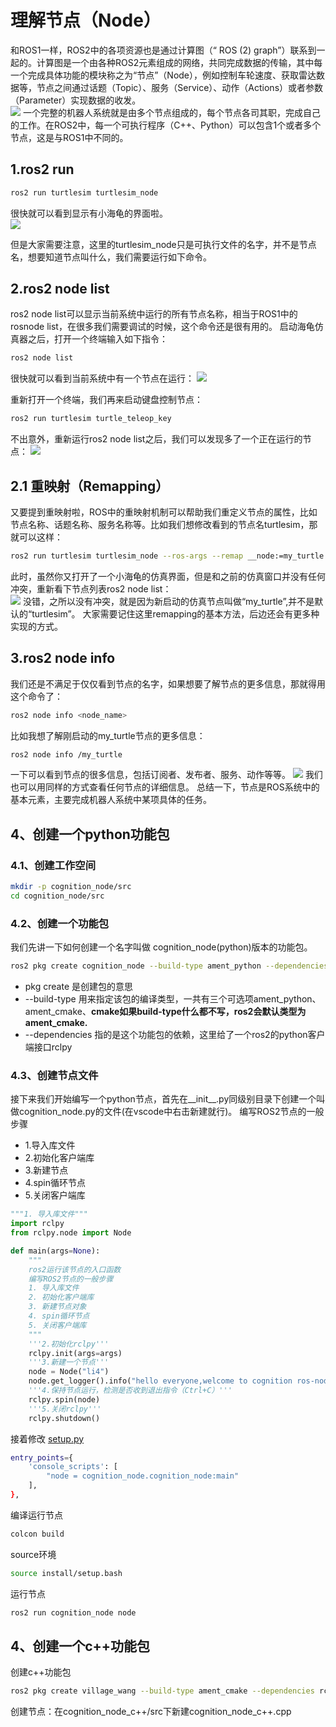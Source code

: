 # 理解节点（Node）

和ROS1一样，ROS2中的各项资源也是通过计算图（“ ROS (2) graph”）联系到一起的。计算图是一个由各种ROS2元素组成的网络，共同完成数据的传输，其中每一个完成具体功能的模块称之为“节点”（Node），例如控制车轮速度、获取雷达数据等，节点之间通过话题（Topic）、服务（Service）、动作（Actions）或者参数（Parameter）实现数据的收发。  
![](https://www.guyuehome.com/Uploads/wp/2020/08/93cd772c65f6390f08-05-14-01-53.gif)
一个完整的机器人系统就是由多个节点组成的，每个节点各司其职，完成自己的工作。在ROS2中，每一个可执行程序（C++、Python）可以包含1个或者多个节点，这是与ROS1中不同的。   
## 1.ros2 run
```bash
ros2 run turtlesim turtlesim_node
```  
很快就可以看到显示有小海龟的界面啦。  
![](https://www.guyuehome.com/Uploads/wp/2020/08/67a063395c45c77a08-05-14-01-53.png)

但是大家需要注意，这里的turtlesim_node只是可执行文件的名字，并不是节点名，想要知道节点叫什么，我们需要运行如下命令。

## 2.ros2 node list
ros2 node list可以显示当前系统中运行的所有节点名称，相当于ROS1中的rosnode list，在很多我们需要调试的时候，这个命令还是很有用的。   启动海龟仿真器之后，打开一个终端输入如下指令：
```bash
ros2 node list
```  
很快就可以看到当前系统中有一个节点在运行：
![](https://www.guyuehome.com/Uploads/wp/2020/08/3d34c44327d13c5d08-05-14-01-53.png)

重新打开一个终端，我们再来启动键盘控制节点：
```bash
ros2 run turtlesim turtle_teleop_key
```
不出意外，重新运行ros2 node list之后，我们可以发现多了一个正在运行的节点： 
![](https://www.guyuehome.com/Uploads/wp/2020/08/5ad06c14e204c9d208-05-14-01-53.png)

## 2.1 重映射（Remapping）
又要提到重映射啦，ROS中的重映射机制可以帮助我们重定义节点的属性，比如节点名称、话题名称、服务名称等。比如我们想修改看到的节点名turtlesim，那就可以这样：
```bash
ros2 run turtlesim turtlesim_node --ros-args --remap __node:=my_turtle
```
此时，虽然你又打开了一个小海龟的仿真界面，但是和之前的仿真窗口并没有任何冲突，重新看下节点列表ros2 node list：  
![](https://www.guyuehome.com/Uploads/wp/2020/08/ffa4a92716e37e0608-05-14-01-53.png)
没错，之所以没有冲突，就是因为新启动的仿真节点叫做“my_turtle”,并不是默认的“turtlesim”。   大家需要记住这里remapping的基本方法，后边还会有更多种实现的方式。  

## 3.ros2 node info

我们还是不满足于仅仅看到节点的名字，如果想要了解节点的更多信息，那就得用这个命令了：
```bash
ros2 node info <node_name>
```
比如我想了解刚启动的my_turtle节点的更多信息：
```bash
ros2 node info /my_turtle
```
一下可以看到节点的很多信息，包括订阅者、发布者、服务、动作等等。 
![](https://www.guyuehome.com/Uploads/wp/2020/08/227e08c9dce0a06d08-05-14-01-53.png)
我们也可以用同样的方式查看任何节点的详细信息。   总结一下，节点是ROS系统中的基本元素，主要完成机器人系统中某项具体的任务。  

## 4、创建一个python功能包
### 4.1、创建工作空间
```bash
mkdir -p cognition_node/src
cd cognition_node/src
```
### 4.2、创建一个功能包

我们先讲一下如何创建一个名字叫做 cognition_node(python)版本的功能包。

```bash
ros2 pkg create cognition_node --build-type ament_python --dependencies rclpy
```
+ pkg create 是创建包的意思
+ --build-type 用来指定该包的编译类型，一共有三个可选项ament_python、ament_cmake、**cmake如果build-type什么都不写，ros2会默认类型为ament_cmake.**
+ --dependencies 指的是这个功能包的依赖，这里给了一个ros2的python客户端接口rclpy
### 4.3、创建节点文件

接下来我们开始编写一个python节点，首先在__init__.py同级别目录下创建一个叫做cognition_node.py的文件(在vscode中右击新建就行)。
编写ROS2节点的一般步骤

+ 1.导入库文件
+ 2.初始化客户端库
+ 3.新建节点
+ 4.spin循环节点
+ 5.关闭客户端库

```python
"""1. 导入库文件"""
import rclpy
from rclpy.node import Node

def main(args=None):
    """
    ros2运行该节点的入口函数
    编写ROS2节点的一般步骤
    1. 导入库文件
    2. 初始化客户端库
    3. 新建节点对象
    4. spin循环节点
    5. 关闭客户端库
    """
    '''2.初始化rclpy'''
    rclpy.init(args=args) 
    '''3.新建一个节点'''
    node = Node("li4")  
    node.get_logger().info("hello everyone,welcome to cognition ros-node.")
    '''4.保持节点运行，检测是否收到退出指令（Ctrl+C）'''
    rclpy.spin(node) 
    '''5.关闭rclpy'''
    rclpy.shutdown() 
```

接着修改 [setup.py]()

```bash
entry_points={
    'console_scripts': [
        "node = cognition_node.cognition_node:main"
    ],
},
```
编译运行节点
```bash
colcon build
```
source环境
```bash
source install/setup.bash
```
运行节点
```bash
ros2 run cognition_node node
```
## 4、创建一个c++功能包

创建c++功能包
```bash
ros2 pkg create village_wang --build-type ament_cmake --dependencies rclcpp
```
创建节点：在cognition_node_c++/src下新建cognition_node_c++.cpp
